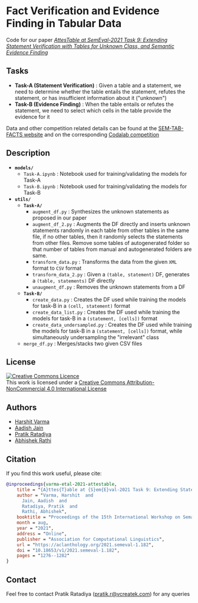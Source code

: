 # Fact Verification and Evidence Finding in Tabular Data

Code for our paper [*AttesTable at SemEval-2021 Task 9: Extending Statement Verification with Tables for Unknown Class, and Semantic Evidence Finding*](https://aclanthology.org/2021.semeval-1.182/)

## Tasks

- **Task-A (Statement Verification)** : Given a table and a statement, we need to determine whether the table entails the statement, refutes the statement, or has insufficient information about it ("unknown")
- **Task-B (Evidence Finding)** :  When the table entails or refutes the statement, we need to select which cells in the table provide the evidence for it

Data and other competition related details can be found at the [SEM-TAB-FACTS website](https://sites.google.com/view/sem-tab-facts) and on the corresponding [Codalab competition](https://competitions.codalab.org/competitions/27748)

## Description
- **`models/`**
    - `Task-A.ipynb` : Notebook used for training/validating the models for Task-A
    - `Task-B.ipynb` : Notebook used for training/validating the models for Task-B
- **`utils/`**
    - **`Task-A/`**
        -  `augment_df.py` : Synthesizes the unknown statements as proposed in our paper
        - `augment_df_2.py` : Augments the DF directly and inserts unknown statements randomly in each table from other tables in the same file, if no other tables, then it randomly selects the statements from other files. Remove some tables of autogenerated folder so that number of tables from manual and autogenerated folders are same.
        - `transform_data.py` : Transforms the data from the given `XML` format to `CSV` format
        - `transform_data_2.py` : Given a `(table, statement)` DF, generates a `(table, statements)` DF directly
        - `unaugment_df.py` : Removes the unknown statements from a DF
    - **`Task-B/`**
        - `create_data.py` : Creates the DF used while training the models for task-B in a `(cell, statement)` format
        - `create_data_list.py` : Creates the DF used while training the models for task-B in a `(statement, [cells])` format
        - `create_data_undersampled.py` : Creates the DF used while training the models for task-B in a `(statement, [cells])` format, while simultaneously undersampling the "irrelevant" class
    - `merge_df.py` : Merges/stacks two given CSV files  

## License
<a rel="license" href="http://creativecommons.org/licenses/by-nc/4.0/"><img alt="Creative Commons Licence" style="border-width:0" src="https://i.creativecommons.org/l/by-nc/4.0/88x31.png" /></a><br />This work is licensed under a <a rel="license" href="http://creativecommons.org/licenses/by-nc/4.0/">Creative Commons Attribution-NonCommercial 4.0 International License</a>

## Authors
- [Harshit Varma](https://github.com/hrshtv)
- [Aadish Jain](https://github.com/aadishjain2911)
- [Pratik Ratadiya](https://github.com/prratadiya)
- [Abhishek Rathi](https://github.com/abhishek-vcreatek)

## Citation

If you find this work useful, please cite:
```bibtex
@inproceedings{varma-etal-2021-attestable,
    title = "{A}ttes{T}able at {S}em{E}val-2021 Task 9: Extending Statement Verification with Tables for Unknown Class, and Semantic Evidence Finding",
    author = "Varma, Harshit  and
      Jain, Aadish  and
      Ratadiya, Pratik  and
      Rathi, Abhishek",
    booktitle = "Proceedings of the 15th International Workshop on Semantic Evaluation (SemEval-2021)",
    month = aug,
    year = "2021",
    address = "Online",
    publisher = "Association for Computational Linguistics",
    url = "https://aclanthology.org/2021.semeval-1.182",
    doi = "10.18653/v1/2021.semeval-1.182",
    pages = "1276--1282"
}
```

## Contact
Feel free to contact Pratik Ratadiya (pratik.r@vcreatek.com) for any queries